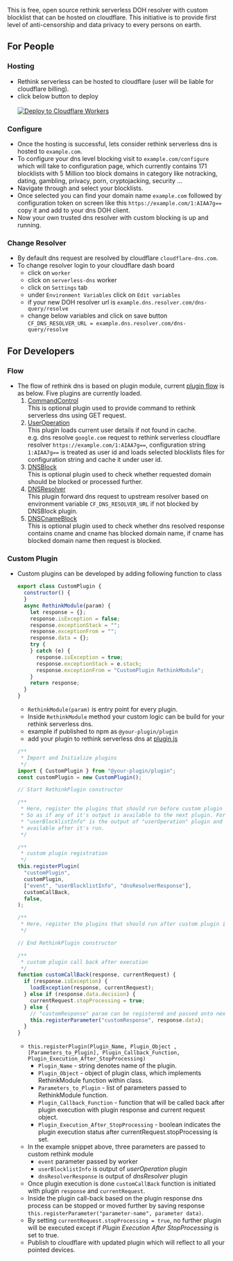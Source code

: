 This is free, open source rethink serverless DOH resolver with custom blocklist
that can be hosted on cloudflare. This initiative is to provide first level of
anti-censorship and data privacy to every persons on earth.

## For People

### Hosting

- Rethink serverless can be hosted to cloudflare (user will be liable for
  cloudflare billing).
- click below button to deploy
  <br><br>
  [![Deploy to Cloudflare Workers](https://deploy.workers.cloudflare.com/button)](https://deploy.workers.cloudflare.com/?url=https://github.com/serverless-dns/serverless-dns/)

### Configure

- Once the hosting is successful, lets consider rethink serverless dns is hosted
  to `example.com`.
- To configure your dns level blocking visit to `example.com/configure` which
  will take to configuration page, which currently contains 171 blocklists with
  5 Million too block domains in category like notracking, dating, gambling,
  privacy, porn, cryptojacking, security ...
- Navigate through and select your blocklists.
- Once selected you can find your domain name `example.com` followed by
  configuration token on screen like this `https://example.com/1:AIAA7g==` copy
  it and add to your dns DOH client.
- Now your own trusted dns resolver with custom blocking is up and running.

### Change Resolver

- By default dns request are resolved by cloudflare `cloudflare-dns.com`.
- To change resolver login to your cloudflare dash board
  - click on `worker`
  - click on `serverless-dns` worker
  - click on `Settings` tab
  - under `Environment Variables` click on `Edit variables`
  - if your new DOH resolver url is `example.dns.resolver.com/dns-query/resolve`
  - change below variables and click on save button<br>
    `CF_DNS_RESOLVER_URL = example.dns.resolver.com/dns-query/resolve`

## For Developers

### Flow

- The flow of rethink dns is based on plugin module, current
  [plugin flow](./plugin.js) is as below. Five plugins are currently loaded.
  1. [CommandControl](https://github.com/serverless-dns/command-control)<br>
     This is optional plugin used to provide command to rethink serverless dns
     using GET request.
  2. [UserOperation](https://github.com/serverless-dns/basic)<br> This plugin
     loads current user details if not found in cache.<br> e.g. dns resolve
     `google.com` request to rethink serverless cloudflare resolver
     `https://example.com/1:AIAA7g==`, configuration string `1:AIAA7g==` is
     treated as user id and loads selected blocklists files for configuration
     string and cache it under user id.
  3. [DNSBlock](https://github.com/serverless-dns/dns-blocker/blob/main/dnsBlock.js)<br>
     This is optional plugin used to check whether requested domain should be
     blocked or processed further.
  4. [DNSResolver](https://github.com/serverless-dns/dns-blocker/blob/main/dnsResolver.js)<br>
     This plugin forward dns request to upstream resolver based on environment
     variable `CF_DNS_RESOLVER_URL` if not blocked by DNSBlock plugin.
  5. [DNSCnameBlock](https://github.com/serverless-dns/dns-blocker/blob/main/dnsCnameBlock.js)<br>
     This is optional plugin used to check whether dns resolved response
     contains cname and cname has blocked domain name, if cname has blocked
     domain name then request is blocked.

### Custom Plugin

- Custom plugins can be developed by adding following function to class
  ```javascript
  export class CustomPlugin {
    constructor() {
    }
    async RethinkModule(param) {
      let response = {};
      response.isException = false;
      response.exceptionStack = "";
      response.exceptionFrom = "";
      response.data = {};
      try {
      } catch (e) {
        response.isException = true;
        response.exceptionStack = e.stack;
        response.exceptionFrom = "CustomPlugin RethinkModule";
      }
      return response;
    }
  }
  ```
  - `RethinkModule(param)` is entry point for every plugin.
  - Inside `RethinkModule` method your custom logic can be build for your
    rethink serverless dns.
  - example if published to npm as `@your-plugin/plugin`
  - add your plugin to rethink serverless dns at [plugin.js](./plugin.js)
  ```javascript
  /**
   * Import and Initialize plugins
   */
  import { CustomPlugin } from "@your-plugin/plugin";
  const customPlugin = new CustomPlugin();

  // Start RethinkPlugin constructor

  /**
   * Here, register the plugins that should run before custom plugin if any.
   * So as if any of it's output is available to the next plugin. For example,
   * "userBlocklistInfo" is the output of "userOperation" plugin and is only
   * available after it's run.
   */

  /**
   * custom plugin registration
   */
  this.registerPlugin(
    "customPlugin",
    customPlugin,
    ["event", "userBlocklistInfo", "dnsResolverResponse"],
    customCallBack,
    false,
  );

  /**
   * Here, register the plugins that should run after custom plugin if any.
   */

  // End RethinkPlugin constructor

  /**
   * custom plugin call back after execution
   */
  function customCallBack(response, currentRequest) {
    if (response.isException) {
      loadException(response, currentRequest);
    } else if (response.data.decision) {
      currentRequest.stopProcessing = true;
    } else {
      // "customResponse" param can be registered and passed onto next plugin
      this.registerParameter("customResponse", response.data);
    }
  }
  ```
  - `this.registerPlugin(Plugin_Name, Plugin_Object , [Parameters_to_Plugin], Plugin_Callback_Function, Plugin_Execution_After_StopProcessing)`
    - `Plugin_Name` - string denotes name of the plugin.
    - `Plugin_Object` - object of plugin class, which implements RethinkModule
      function within class.
    - `Parameters_to_Plugin` - list of parameters passed to RethinkModule
      function.
    - `Plugin_Callback_Function` - function that will be called back after
      plugin execution with plugin response and current request object.
    - `Plugin_Execution_After_StopProcessing` - boolean indicates the plugin
      execution status after currentRequest.stopProcessing is set.
  - In the example snippet above, three parameters are passed to custom rethink
    module
    - `event` parameter passed by worker
    - `userBlocklistInfo` is output of _userOperation_ plugin
    - `dnsResolverResponse` is output of _dnsResolver_ plugin
  - Once plugin execution is done `customCallBack` function is initiated with
    plugin `response` and `currentRequest`.
  - Inside the plugin call-back based on the plugin response dns process can be
    stopped or moved further by saving response
    `this.registerParameter("parameter-name", parameter data)`.
  - By setting `currentRequest.stopProcessing = true`, no further plugin will be
    executed except if _Plugin Execution After StopProcessing_ is set to true.
  - Publish to cloudflare with updated plugin which will reflect to all your
    pointed devices.
